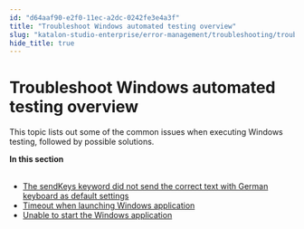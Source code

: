 ```yaml
---
id: "d64aaf90-e2f0-11ec-a2dc-0242fe3e4a3f"
title: "Troubleshoot Windows automated testing overview"
slug: "katalon-studio-enterprise/error-management/troubleshooting/troubleshoot-windows-automated-testing/troubleshoot-windows-automated-testing-overview"
hide_title: true
---
```


# <a id="id" class="anchor_top_offset"/><a id="ariaid-title1" class="anchor_top_offset"/>Troubleshoot Windows automated testing overview

<p xmlns="http://www.w3.org/1999/xhtml" className="p">This topic lists out some of the common issues when executing Windows testing, followed by possible solutions.</p> 
<nav xmlns="http://www.w3.org/1999/xhtml" role="navigation" className="related-links"><div className="linklist"><strong>In this section</strong><br /><br /><ul className="linklist"><li className="linklist"><a className="link" href="/docs/katalon-studio-enterprise/error-management/troubleshooting/troubleshoot-windows-automated-testing/the-sendkeys-keyword-did-not-send-the-correct-text-with-german-keyboard-as-default-settings">The sendKeys keyword did not send the correct text with German keyboard as default settings</a></li><li className="linklist"><a className="link" href="/docs/katalon-studio-enterprise/error-management/troubleshooting/troubleshoot-windows-automated-testing/timeout-when-launching-windows-application">Timeout when launching Windows application</a></li><li className="linklist"><a className="link" href="/docs/katalon-studio-enterprise/error-management/troubleshooting/troubleshoot-windows-automated-testing/unable-to-start-the-windows-application">Unable to start the Windows application</a></li></ul></div></nav> 
